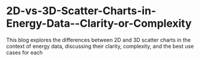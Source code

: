 # 2D-vs-3D-Scatter-Charts-in-Energy-Data--Clarity-or-Complexity
This blog explores the differences between 2D and 3D scatter charts in the context of energy data, discussing their clarity, complexity, and the best use cases for each
